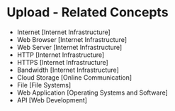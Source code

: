 # Upload - Related Concepts

- Internet [Internet Infrastructure]
- Web Browser [Internet Infrastructure]
- Web Server [Internet Infrastructure]
- HTTP [Internet Infrastructure]
- HTTPS [Internet Infrastructure]
- Bandwidth [Internet Infrastructure]
- Cloud Storage [Online Communication]
- File [File Systems]
- Web Application [Operating Systems and Software]
- API [Web Development]
